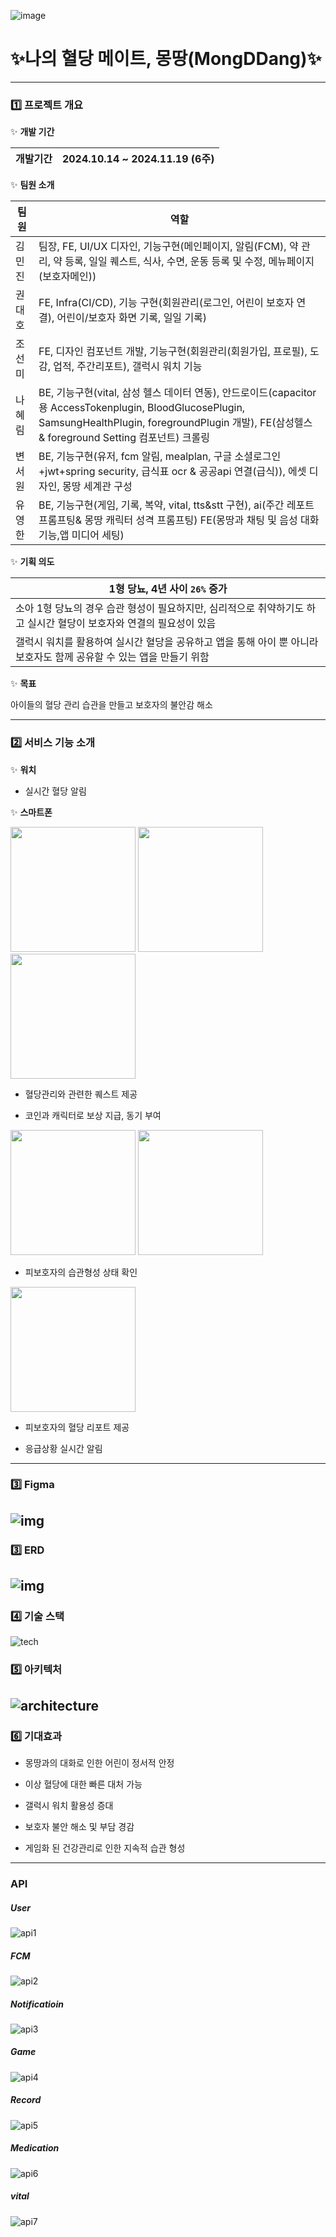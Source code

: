 ![image](https://github.com/user-attachments/assets/a2a9f53e-87cf-4c61-807b-e6a1686f1d2b)

# ✨나의 혈당 메이트, 몽땅(MongDDang)✨

---

### 1️⃣ 프로젝트 개요

✨ **개발 기간**

| 개발기간 | 2024.10.14 ~ 2024.11.19 (6주) |
| ---- | ---------------------------- |

✨ **팀원 소개**

| 팀원  | 역할                                                                   |
| --- | -------------------------------------------------------------------- |
| 김민진 | 팀장, FE, UI/UX 디자인, 기능구현(메인페이지, 알림(FCM), 약 관리, 약 등록, 일일 퀘스트, 식사, 수면, 운동 등록 및 수정, 메뉴페이지(보호자메인))   |
| 권대호 | FE, Infra(CI/CD), 기능 구현(회원관리(로그인, 어린이 보호자 연결), 어린이/보호자 화면 기록, 일일 기록) |
| 조선미 | FE, 디자인 컴포넌트 개발, 기능구현(회원관리(회원가입, 프로필), 도감, 업적, 주간리포트), 갤럭시 워치 기능     |
| 나혜림 | BE, 기능구현(vital, 삼성 헬스 데이터 연동), 안드로이드(capacitor 용 AccessTokenplugin, BloodGlucosePlugin, SamsungHealthPlugin, foregroundPlugin 개발), FE(삼성헬스 & foreground Setting 컴포넌트) 크롤링                                                   |
| 변서원 | BE, 기능구현(유저, fcm 알림, mealplan, 구글 소셜로그인+jwt+spring security, 급식표 ocr & 공공api 연결(급식)), 에셋 디자인, 몽땅 세계관 구성                                                |
| 유영한 | BE, 기능구현(게임, 기록, 복약, vital, tts&stt 구현), ai(주간 레포트 프롬프팅& 몽땅 캐릭터 성격 프롬프팅) FE(몽땅과 채팅 및 음성 대화 기능,앱 미디어 세팅)                                                        |

✨ **기획 의도**

| 1형 당뇨, 4년 사이 `26%` 증가                                               |
| ------------------------------------------------------------------- |
| 소아 1형 당뇨의 경우 습관 형성이 필요하지만, 심리적으로 취약하기도 하고 실시간 혈당이 보호자와 연결의 필요성이 있음  |
| 갤럭시 워치를 활용하여 실시간 혈당을 공유하고 앱을 통해 아이 뿐 아니라 보호자도 함께 공유할 수 있는 앱을 만들기 위함 |

✨ **목표**

아이들의 혈당 관리 습관을 만들고 보호자의 불안감 해소

---

### 2️⃣ 서비스 기능 소개

✨ **워치**

- 실시간 혈당 알림

✨ **스마트폰**

<img src="https://github.com/user-attachments/assets/5022d35e-ede6-43d4-b114-cf2d3fa0761a" width=200 heigth=400/> <img src="https://github.com/user-attachments/assets/dd8182f1-dd00-40a0-810d-40bc33a36a3a" width=200 heigth=400/> <img src="https://github.com/user-attachments/assets/9e2b0d17-a988-4b67-b3ed-511d111893f5" width=200 heigth=400/>

- 혈당관리와 관련한 퀘스트 제공

- 코인과 캐릭터로 보상 지급, 동기 부여

<img src="https://github.com/user-attachments/assets/f0beabd9-cff6-4bde-9405-23c3e0183ba2" width=200 heigth=400/> <img src="https://github.com/user-attachments/assets/7dc55864-5f5c-401b-8ac6-032c873ed335" width=200 heigth=400/>

- 피보호자의 습관형성 상태 확인

<img src="https://github.com/user-attachments/assets/e8aa0efc-252d-40aa-b126-57b7eb55557c" width=200 heigth=400/>

- 피보호자의 혈당 리포트 제공

- 응급상황 실시간 알림

---

### 3️⃣ Figma

## ![img](https://github.com/user-attachments/assets/219cf8fb-61e6-43a8-bc66-41d4fcf83084)


### 3️⃣ ERD

## ![img](https://github.com/user-attachments/assets/86f10298-0eba-44ad-98bb-8c64824f31a3)

### 4️⃣ 기술 스택

![tech](https://github.com/user-attachments/assets/7113b0c0-ca0f-4d05-bcc6-90cfdaf7f6c5)

### 5️⃣ 아키텍처

## ![architecture](https://github.com/user-attachments/assets/21a70537-0814-44ff-8cff-6f352cc55996)

### 6️⃣ 기대효과

- 몽땅과의 대화로 인한 어린이 정서적 안정

- 이상 혈당에 대한 빠른 대처 가능

- 갤럭시 워치 활용성 증대

- 보호자 불안 해소 및 부담 경감

- 게임화 된 건강관리로 인한 지속적 습관 형성

---

### API

##### User

![api1](https://github.com/user-attachments/assets/7a265de4-2aa1-46c3-a526-4bcd8ea59290)

##### FCM

![api2](https://github.com/user-attachments/assets/1f650722-1216-4560-a958-03d8f1b7cded)

##### Notificatioin

![api3](https://github.com/user-attachments/assets/f173c674-45c5-4fc8-b3de-365a53eaa34b)

##### Game

![api4](https://github.com/user-attachments/assets/a3dae63c-1d7b-4c60-baa0-0ea133d70ee8)

##### Record

![api5](https://github.com/user-attachments/assets/ee8d3459-4436-4c4f-ba3c-6f3dd0b99a8e)

##### Medication

![api6](https://github.com/user-attachments/assets/401eb970-ed22-4b09-936a-874d23b3b646)

##### vital

![api7](https://github.com/user-attachments/assets/a1ccd675-9f8f-41bf-9674-6745bb8584d7)
